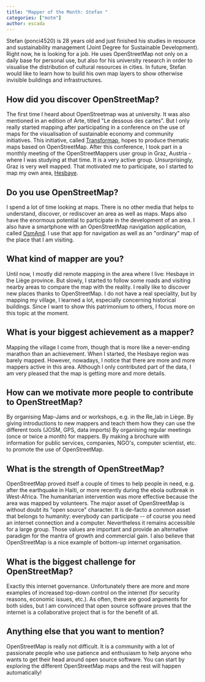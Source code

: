 ```yaml
---
title: "Mapper of the Month: Stefan "
categories: ["motm"]
author: escada
---
```


Stefan (ponci4520) is 28 years old and just finished his studies in resource and sustainability management (Joint Degree for Sustainable Development). Right now, he is looking for a job. He uses OpenStreetMap not only on a daily base for personal use, but also for his university research in order to visualise the distribution of cultural resources in cities. In future, Stefan would like to learn how to build his own map layers to show otherwise invisible buildings and infrastructures. 

## How did you discover OpenStreetMap?

The first time I heard about OpenStreetmap was at university. It was also mentioned in an edition of Arte, titled "Le dessous des cartes". But I only really started mapping after participating in a conference on the use of maps for the visualisation of sustainable economy and community initiatives. This initiative, called [Transformap](http://transformap.co), hopes to produce thematic maps based on OpenStreetMap. After this conference, I took part in a monthly meeting of the OpenStreetMappers user group in Graz, Austria - where I was studying at that time. It is a very active group. Unsurprisingly, Graz is very well mapped. That motivated me to participate, so I started to map my own area, [Hesbaye](https://en.wikipedia.org/wiki/Hesbaye).

## Do you use OpenStreetMap?

I spend a lot of time looking at maps. There is no other media that helps to understand, discover, or rediscover an area as well as maps. Maps also have the enormous potential to participate in the development of an area. I also have a smartphone with an OpenStreetMap navigation application, called  [OsmAnd](http://www.osmand.net). I use that app for navigation as well as an "ordinary" map of the place that I am visiting.

## What kind of mapper are you?

Until now, I mostly did remote mapping in the area where I live: Hesbaye in the Liège province. But slowly, I started to follow some roads and visiting nearby areas to compare the map with the reality. I really like to discover new places thanks to OpenStreetMap.
I do not have a real speciality, but by mapping my village, I learned a lot, especially concerning historical buildings. Since I want to show this patrimonium to others, I focus more on this topic at the moment.

## What is your biggest achievement as a mapper?

Mapping the village I come from, though that is more like a never-ending marathon than an achievement. When I started, the Hesbaye region was barely mapped. However, nowadays, I notice that there are more and more mappers active in this area. Although I only contributed part of the data, I am very pleased that the map is getting more and more details.

## How can we motivate more people to contribute to OpenStreetMap?

By organising Map-Jams and or workshops, e.g. in the Re_lab in Liège. By giving introductions to new mappers and teach them how they can use the different tools (JOSM, GPS, data imports)
By organising regular meetings (once or twice a month) for mappers.
By making a brochure with information for public services, companies, NGO's, computer scientist, etc.  to promote the use of OpenStreetMap.

## What is the strength of  OpenStreetMap?

OpenStreetMap proved itself a couple of times to help people in need, e.g. after the earthquake in Haïti, or more recently during the ebola outbreak in West-Africa. The humanitarian intervention was more effective because the area was mapped by volunteers.
The major asset of OpenStreetMap is without doubt its "open source" character. It is de-facto a common asset that belongs to humanity: everybody can participate -- of course you need an internet connection and a computer. Nevertheless it remains accessible for a large group. Those values are important and provide an alternative paradigm for the mantra of growth and commercial gain. I also believe that OpenStreetMap is a nice example of bottom-up internet organisation.

## What is the biggest challenge for OpenStreetMap?

Exactly this internet governance. Unfortunately there are more and more examples of increased top-down control on the internet (for security reasons, economic issues, etc.). As often, there are good arguments for both sides, but I am convinced that open source software proves that the internet is a collaborative project that is for the benefit of all.

## Anything else that you want to mention?

OpenStreetMap is really not difficult. It is a community with a lot of passionate people who use patience and enthusiasm to help anyone who wants to get their head around open source software. You can start by exploring the different OpenStreetMap maps and the rest will happen automatically!
